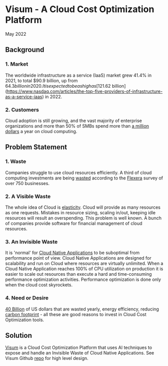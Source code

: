 # Visum - A Cloud Cost Optimization Platform
May 2022


## Background

### 1. Market
The worldwide infrastructure as a service (IaaS) market grew 41.4% in 2021, to total $90.9 billion, up from $64.3 billion in 2020. It is expected to be as high as [$121.62 billion](https://www.nasdaq.com/articles/the-top-five-providers-of-infrastructure-as-a-service-iaas) in 2022.

### 2. Customers
Cloud adoption is still growing, and the vast majority of enterprise organizations and more than 50% of SMBs spend more than [a million dollars](https://www.flexera.com/blog/cloud/cloud-computing-trends-2022-state-of-the-cloud-report/#:~:text=Public%20cloud%20continues%20to%20accelerate&text=Thirty%2Dseven%20percent%20of%20enterprises,exceeds%20%241.2%20million%20per%20year.) a year on cloud computing.

## Problem Statement

### 1. Waste
Companies struggle to use cloud resources efficiently. A third of cloud computing investments are being [wasted](https://techmonitor.ai/technology/cloud/cloud-spending-wasted-oracle-computing-aws-azure) according to the [Flexera](https://www.flexera.com/) survey of over 750 businesses.

### 2. A Visible Waste
The whole idea of Cloud is [elasticity](https://en.wikipedia.org/wiki/Elasticity_(cloud_computing)). Cloud will provide as many resources as one requests. Mistakes in resource sizing, scaling in/out, keeping idle resources will result an overspending. This problem is well known. A bunch of companies provide software for financial management of cloud resources.

### 3. An Invisible Waste
It is 'normal' for [Cloud Native Applications](https://en.wikipedia.org/wiki/Cloud_native_computing) to be suboptimal from performance point of view. Cloud Native Applications are designed for scalability and run on Cloud where resources are virtually unlimited. When a Cloud Native Application reaches 100% of CPU utilization on production it is easier to scale out resources than execute a hard and time-consuming performance optimization activities. Performance optimization is done only when the cloud cost skyrockets.

### 4. Need or Desire
[40 Billion](https://techmonitor.ai/technology/cloud/cloud-spending-wasted-oracle-computing-aws-azure) of US dollars that are wasted yearly, energy efficiency, reducing [carbon footprint](https://en.wikipedia.org/wiki/Carbon_footprint) - all these are good reasons to invest in Cloud Cost Optimization tools.

## Solution
[Visum](https://github.com/dimastatz/visum) is a Cloud Cost Optimization Platform that uses AI techniques to expose and handle an Invisible Waste of Cloud Native Applications. See Visum Github [repo](https://github.com/dimastatz/visum) for high level design.




